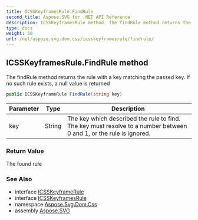 ```yaml
---
title: ICSSKeyframesRule.FindRule
second_title: Aspose.SVG for .NET API Reference
description: ICSSKeyframesRule method. The findRule method returns the rule with a key matching the passed key. If no such rule exists a null value is returned
type: docs
weight: 50
url: /net/aspose.svg.dom.css/icsskeyframesrule/findrule/
---
```

## ICSSKeyframesRule.FindRule method

The findRule method returns the rule with a key matching the passed key. If no such rule exists, a null value is returned

```csharp
public ICSSKeyframeRule FindRule(string key)
```

| Parameter | Type | Description |
| --- | --- | --- |
| key | String | The key which described the rule to find. The key must resolve to a number between 0 and 1, or the rule is ignored. |

### Return Value

The found rule

### See Also

* interface [ICSSKeyframeRule](../../icsskeyframerule/)
* interface [ICSSKeyframesRule](../)
* namespace [Aspose.Svg.Dom.Css](../../icsskeyframesrule/)
* assembly [Aspose.SVG](../../../)
